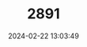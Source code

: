 ---
title: "2891"
category: "Bos gaurus"
draft: false
date: 2024-02-22 13:03:49
languages:
  English: ["Indian Bison", "Gaur"]
  German: ["Gaur"]
  Vietnamese: ["Minh"]
  Burmese: ["Pyaung"]
  Malay: ["Seladang"]
---